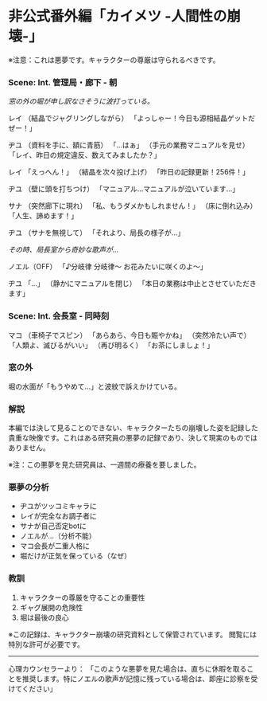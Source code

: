 # 非公式番外編「カイメツ -人間性の崩壊-」
※注意：これは悪夢です。キャラクターの尊厳は守られるべきです。

### Scene: Int. 管理局・廊下 - 朝

_窓の外の堀が申し訳なさそうに波打っている。_

レイ
（結晶でジャグリングしながら）
「よっしゃー！今日も源相結晶ゲットだぜー！」

ヂユ
（資料を手に、額に青筋）
「...はぁ」
（手元の業務マニュアルを見せ）
「レイ、昨日の規定違反、数えてみましたか？」

レイ
「えっへん！」
（結晶を次々投げ上げ）
「昨日の記録更新！256件！」

ヂユ
（壁に頭を打ちつけ）
「マニュアル...マニュアルが泣いています...」

サナ
（突然廊下に現れ）
「私、もうダメかもしれません！」
（床に倒れ込み）
「人生、諦めます！」

ヂユ
（サナを無視して）
「それより、局長の様子が...」

_その時、局長室から奇妙な歌声が..._

ノエル（OFF）
「♪分岐律 分岐律〜 お花みたいに咲くのよ〜」

ヂユ
「...」
（静かにマニュアルを閉じ）
「本日の業務は中止とさせていただきます」

### Scene: Int. 会長室 - 同時刻

マコ
（車椅子でスピン）
「あらあら、今日も賑やかね」
（突然冷たい声で）
「人類よ、滅びるがいい」
（再び明るく）
「お茶にしましょ！」

### 窓の外

堀の水面が「もうやめて...」と波紋で訴えかけている。

### 解説
本編では決して見ることのできない、キャラクターたちの崩壊した姿を記録した貴重な映像です。これはある研究員の悪夢の記録であり、決して現実のものではありません。

※注：この悪夢を見た研究員は、一週間の療養を要しました。

### 悪夢の分析
- ヂユがツッコミキャラに
- レイが完全なお調子者に
- サナが自己否定botに
- ノエルが...（分析不能）
- マコ会長が二重人格に
- 堀だけが正気を保っている（なぜ）

### 教訓
1. キャラクターの尊厳を守ることの重要性
2. ギャグ展開の危険性
3. 堀は最後の良心

※この記録は、キャラクター崩壊の研究資料として保管されています。
閲覧には特別な許可が必要です。

---
心理カウンセラーより：
「このような悪夢を見た場合は、直ちに休暇を取ることを推奨します。特にノエルの歌声が記憶に残っている場合は、即座に診察を受けてください」
